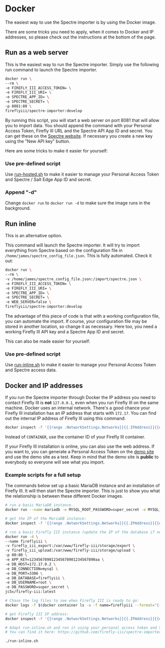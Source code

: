 # Docker

The easiest way to use the Spectre importer is by using the Docker image.

There are some tricks you need to apply, when it comes to Docker and IP addresses, so please check out the instructions at the bottom of the page.

## Run as a web server

This is the easiest way to run the Spectre importer. Simply use the following run command to launch the Spectre importer.

```bash
docker run \
--rm \
-e FIREFLY_III_ACCESS_TOKEN= \
-e FIREFLY_III_URI= \
-e SPECTRE_APP_ID= \
-e SPECTRE_SECRET= \
-p 8081:80 \
fireflyiii/spectre-importer:develop

```

By running this script, you will start a web server on port 8081 that will allow you to import data. You should append the command with your Personal Access Token, Firefly III URL and the Spectre API App ID and secret. You can get these on the [Spectre website](https://www.saltedge.com/clients/profile/secrets). If necessary you create a new key using the "New API key" button.

Here are some tricks to make it easier for yourself:

### Use pre-defined script

Use [run-hosted.sh](https://raw.githubusercontent.com/firefly-iii/spectre-importer-docker/master/run-hosted.sh) to make it easier to manage your Personal Access Token and Spectre / Salt Edge App ID and secret.

### Append "-d"

Change `docker run` to `docker run -d` to make sure the image runs in the background.

## Run inline

This is an alternative option.

This command will launch the Spectre importer. It will try to import everything from Spectre based on the configuration file in `/home/james/spectre_config_file.json`. This is fully automated. Check it out:

```bash
docker run \
--rm \
-v /home/james/spectre_config_file.json:/import/spectre.json \
-e FIREFLY_III_ACCESS_TOKEN= \
-e FIREFLY_III_URI= \
-e SPECTRE_APP_ID= \
-e SPECTRE_SECRET= \
-e WEB_SERVER=false \
fireflyiii/spectre-importer:develop
```

The advantage of this piece of code is that with a working configuration file, you can automate the import. If course, your configuration file may be stored in another location, so change it as necessary. Here too, you need a working Firefly III API key and a Spectre App ID and secret.

This can also be made easier for yourself:

### Use pre-defined script

Use [run-inline.sh](https://github.com/firefly-iii/spectre-importer-docker/blob/master/run-inline.sh) to make it easier to manage your Personal Access Token and Spectre access data.

## Docker and IP addresses

If you run the Spectre importer through Docker the IP address you need to contact Firefly III is **not** `127.0.0.1`, even when you run Firefly III on the same machine. Docker uses an internal network. There's a good chance your Firefly III installation has an IP address that starts with `172.17`. You can find out the internal IP address of Firefly III using this command:

```bash
docker inspect -f '{{range .NetworkSettings.Networks}}{{.IPAddress}}{{end}}' CONTAINER
```

Instead of `CONTAINER`, use the container ID of your Firefly III container.

If your Firefly III installation is online, you can also use the web address. If you want to, you can generate a Personal Access Token on the [demo site](https://demo.firefly-iii.org/) and use the demo site as a test. Keep in mind that the demo site is **public** to everybody so everyone will see what you import.

### Example scripts for a full setup

The commands below set up a basic MariaDB instance and an installation of Firefly III. It will then start the Spectre importer. This is just to show you what the relationship is between these different Docker images.

```bash
# run a basic MariaDB instance.
docker run --name mariadb -e MYSQL_ROOT_PASSWORD=super_secret -e MYSQL_DATABASE=fireflyiii -d mariadb:latest

# get the IP of the MariaDB instance:
docker inspect -f '{{range .NetworkSettings.Networks}}{{.IPAddress}}{{end}}' mariadb

# run a basic Firefly III instance (update the IP of the database if necessary)
docker run -d \
--name fireflyiii \
-v firefly_iii_export:/var/www/firefly-iii/storage/export \
-v firefly_iii_upload:/var/www/firefly-iii/storage/upload \
-p 80:80 \
-e APP_KEY=123456789012345678901234567890aa \
-e DB_HOST=172.17.0.2 \
-e DB_CONNECTION=mysql \
-e DB_PORT=3306 \
-e DB_DATABASE=fireflyiii \
-e DB_USERNAME=root \
-e DB_PASSWORD=super_secret \
jc5x/firefly-iii:latest

# Chase the log files to see when Firefly III is ready to go:
docker logs -f $(docker container ls -a -f name=fireflyiii --format="{{.ID}}")

# get Firefly III IP address:
docker inspect -f '{{range .NetworkSettings.Networks}}{{.IPAddress}}{{end}}' $(docker container ls -a -f name=fireflyiii --format="{{.ID}}")

# Adapt run-inline.sh and run it using your personal access token and Spectre / Salt Edge App ID and secret
# You can find it here: https://github.com/firefly-iii/spectre-importer-docker/blob/master/run-inline.sh

./run-inline.sh

```
